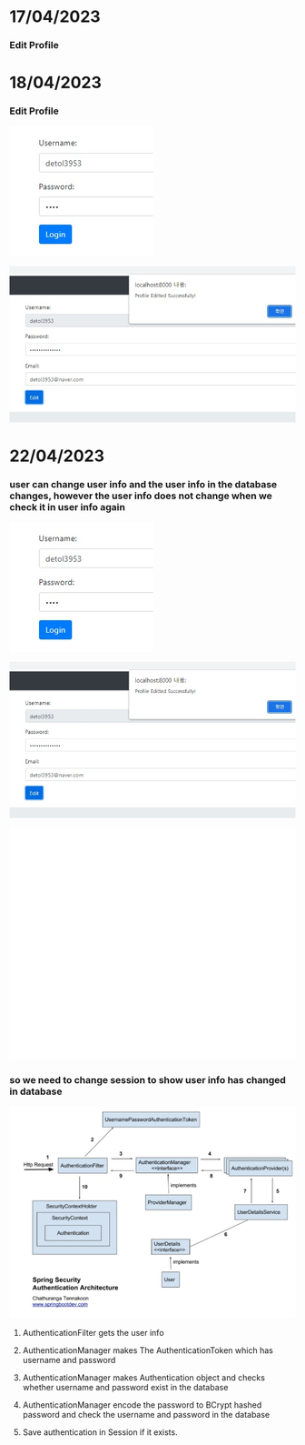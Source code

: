 # 17/04/2023

### Edit Profile

# 18/04/2023

### Edit Profile

![image](./EditProfile.jpg)

![image](./EditProfile2.jpg)


# 22/04/2023

### user can change user info and the user info in the database changes, however the user info does not change when we check it in user info again

![image](./EditProfile.jpg)

![image](./EditProfile2.jpg)

![image](./blank1.jpg)


### so we need to change session to show user info has changed in database


![image](./SpringSecurity.jpg)


1) AuthenticationFilter gets the user info

2) AuthenticationManager makes The AuthenticationToken which has username and password

3) AuthenticationManager makes Authentication object and checks whether username and password exist in the database

4) AuthenticationManager encode the password to BCrypt hashed password and check the username and password in the database

5) Save authentication in Session if it exists.
